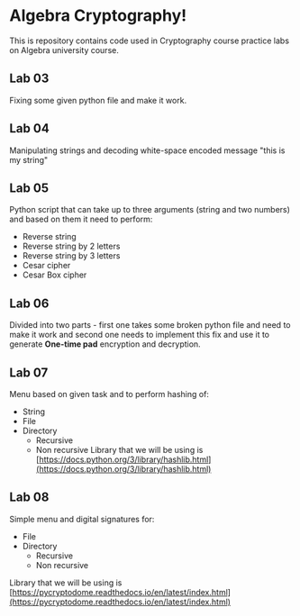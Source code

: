 # Algebra Cryptography!

This is repository contains code used in Cryptography course practice labs on Algebra university course.

## Lab 03

Fixing some given python file and make it work.

## Lab 04

Manipulating strings and decoding white-space encoded message "this is my string"

## Lab 05

Python script that can take up to three arguments (string and two numbers) and based on them it need to perform:

 - Reverse string
 - Reverse string by 2 letters
 - Reverse string by 3 letters
 - Cesar cipher
 - Cesar Box cipher

## Lab 06

Divided into two parts - first one takes some broken python file and need to make it work and second one needs to implement this fix and use it to generate **One-time pad** encryption and decryption.

## Lab 07

Menu based on given task and to perform hashing of:

 - String
 - File
 - Directory
	 - Recursive
	 - Non recursive
Library that we will be using is [https://docs.python.org/3/library/hashlib.html](https://docs.python.org/3/library/hashlib.html)

## Lab 08

Simple menu and digital signatures for:

 - File
 - Directory
	 - Recursive
	 - Non recursive
	 
Library that we will be using is [https://pycryptodome.readthedocs.io/en/latest/index.html](https://pycryptodome.readthedocs.io/en/latest/index.html)

